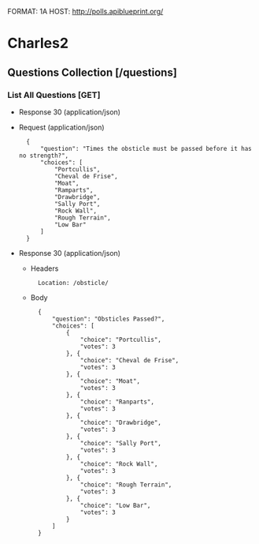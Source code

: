 FORMAT: 1A
HOST: http://polls.apiblueprint.org/

# Charles2

## Questions Collection [/questions]

### List All Questions [GET]

+ Response 30 (application/json)

+ Request (application/json)

        {
            "question": "Times the obsticle must be passed before it has no strength?",
            "choices": [
                "Portcullis",
                "Cheval de Frise",
                "Moat",
                "Ramparts",
                "Drawbridge",
                "Sally Port",
                "Rock Wall",
                "Rough Terrain",
                "Low Bar"
            ]
        }

+ Response 30 (application/json)

    + Headers

            Location: /obsticle/

    + Body

            {
                "question": "Obsticles Passed?",
                "choices": [
                    {
                        "choice": "Portcullis",
                        "votes": 3
                    }, {
                        "choice": "Cheval de Frise",
                        "votes": 3
                    }, {
                        "choice": "Moat",
                        "votes": 3
                    }, {
                        "choice": "Ranparts",
                        "votes": 3
                    }, {
                        "choice": "Drawbridge",
                        "votes": 3
                    }, {
                        "choice": "Sally Port",
                        "votes": 3
                    }, {
                        "choice": "Rock Wall",
                        "votes": 3
                    }, {
                        "choice": "Rough Terrain",
                        "votes": 3
                    }, {
                        "choice": "Low Bar",
                        "votes": 3
                    }
                ]
            }
